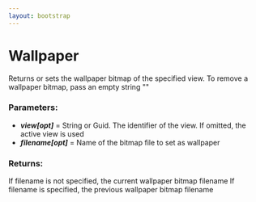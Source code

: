 ```yaml
---
layout: bootstrap
---
```


# Wallpaper

Returns or sets the wallpaper bitmap of the specified view. To remove a
        wallpaper bitmap, pass an empty string ""
        

### Parameters:

- ***view[opt]*** = String or Guid. The identifier of the view. If omitted, the
  active view is used
- ***filename[opt]*** = Name of the bitmap file to set as wallpaper
        

### Returns:


If filename is not specified, the current wallpaper bitmap filename
If filename is specified, the previous wallpaper bitmap filename
        
